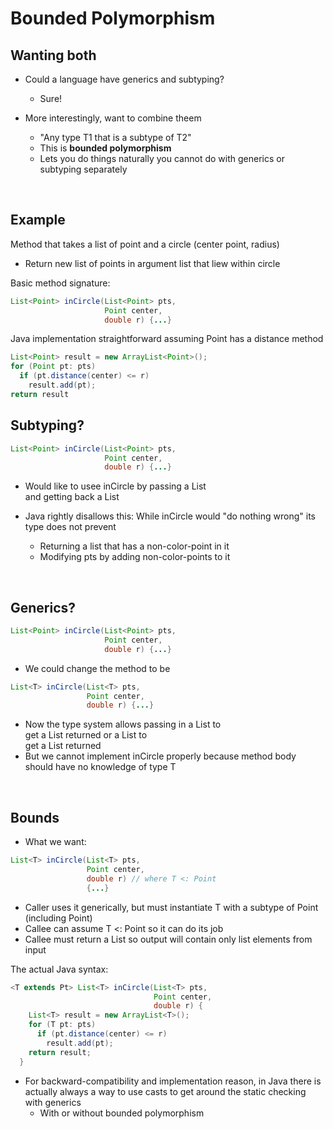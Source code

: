 # Bounded Polymorphism

## Wanting both

- Could a language have generics and subtyping?
  - Sure!

- More interestingly, want to combine theem
  - "Any type T1 that is a subtype of T2"
  - This is **bounded polymorphism**
  - Lets you do things naturally you cannot do with generics or subtyping separately
<br/>

## Example

Method that takes a list of point and a circle (center point, radius)
  - Return new list of points in argument list that liew within circle

Basic method signature:
```java
List<Point> inCircle(List<Point> pts,
                     Point center,
                     double r) {...}
```

Java implementation straightforward assuming Point has a distance method
```java
List<Point> result = new ArrayList<Point>();
for (Point pt: pts)
  if (pt.distance(center) <= r)
    result.add(pt);
return result

```

## Subtyping?

```java
List<Point> inCircle(List<Point> pts,
                     Point center,
                     double r) {...}
```

- Would like to usee inCircle by passing a List<ColorPoint> \
  and getting back a List<ColorPoint>

- Java rightly disallows this: While inCircle would "do nothing wrong" its type does not prevent
  - Returning a list that has a non-color-point in it
  - Modifying pts by adding non-color-points to it
<br/>

## Generics?
```java
List<Point> inCircle(List<Point> pts,
                     Point center,
                     double r) {...}

```

- We could change the method to be
```java
List<T> inCircle(List<T> pts,
                 Point center,
                 double r) {...}

```
  - Now the type system allows passing in a List<Point> to \
    get a List<Point> returned or a List<ColorPoint> to \
    get a List<ColorPoint> returned
  - But we cannot implement inCircle properly because
    method body should have no knowledge of type T
<br/>

## Bounds

- What we want:
```java
List<T> inCircle(List<T> pts,
                 Point center,
                 double r) // where T <: Point
                 {...}

```

- Caller uses it generically, but must instantiate T with a subtype of Point (including Point)
- Callee can assume T <: Point so it can do its job
- Callee must return a List<T> so output will contain only list elements from input


The actual Java syntax:
```java
<T extends Pt> List<T> inCircle(List<T> pts,
                                Point center,
                                double r) {
    List<T> result = new ArrayList<T>();
    for (T pt: pts)
      if (pt.distance(center) <= r)
        result.add(pt);
    return result;
  }

```

- For backward-compatibility and implementation reason, in Java there is actually always a way to use casts to get around the static checking with generics
  - With or without bounded polymorphism
